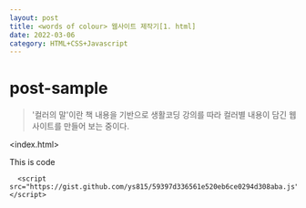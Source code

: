 ```yaml
---
layout: post
title: <words of colour> 웹사이트 제작기[1. html]
date: 2022-03-06 
category: HTML+CSS+Javascript
---
```

# post-sample
  
> '컬러의 말'이란 책 내용을 기반으로 생활코딩 강의를 따라 컬러별 내용이 담긴 웹사이트를 만들어 보는 중이다.


<index.html>

This is code
```
  <script src="https://gist.github.com/ys815/59397d336561e520eb6ce0294d308aba.js"></script>
```

 
